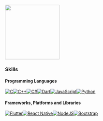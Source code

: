 <p>
<img src="https://github-readme-stats.vercel.app/api?username=sgrayk&count_private=true&show_icons=true&theme=blueberry" height="180em"/>
<!-- <img src="https://github-readme-stats.vercel.app/api/top-langs/?username=sgrayk&show_icons=true&layout=compact&cache_seconds=1800&langs_count=8&theme=blueberry&count_private=true&show_icons=true" height="180em"/> -->
</p>

### Skills
#### Programming Languages
[![C](https://img.shields.io/badge/c-%2300599C.svg?style=for-the-badge&logo=c&logoColor=white)](#)[![C++](https://img.shields.io/badge/c++-%2300599C.svg?style=for-the-badge&logo=c%2B%2B&logoColor=white)](#)[![C#](https://img.shields.io/badge/c%23-%23239120.svg?style=for-the-badge&logo=c-sharp&logoColor=white)](#)[![Dart](https://img.shields.io/badge/dart-%230175C2.svg?style=for-the-badge&logo=dart&logoColor=white)](#)[![JavaScript](https://img.shields.io/badge/javascript-%23323330.svg?style=for-the-badge&logo=javascript&logoColor=%23F7DF1E)](#)[![Python](https://img.shields.io/badge/python-3670A0?style=for-the-badge&logo=python&logoColor=ffdd54)](#)
#### Frameworks, Platforms and Libraries
[![Flutter](https://img.shields.io/badge/Flutter-%2302569B.svg?style=for-the-badge&logo=Flutter&logoColor=white)](#)[![React Native](https://img.shields.io/badge/react_native-%2320232a.svg?style=for-the-badge&logo=react&logoColor=%2361DAFB)](#)[![NodeJS](https://img.shields.io/badge/node.js-6DA55F?style=for-the-badge&logo=node.js&logoColor=white)](#)[![Bootstrap](https://img.shields.io/badge/bootstrap-%23563D7C.svg?style=for-the-badge&logo=bootstrap&logoColor=white)](#)

<!--
**sgrayk/sgrayk** is a ✨ _special_ ✨ repository because its `README.md` (this file) appears on your GitHub profile.

Here are some ideas to get you started:

- 🔭 I’m currently working on ...
- 🌱 I’m currently learning ...
- 👯 I’m looking to collaborate on ...
- 🤔 I’m looking for help with ...
- 💬 Ask me about ...
- 📫 How to reach me: ...
- 😄 Pronouns: ...
- ⚡ Fun fact: ...
-->
